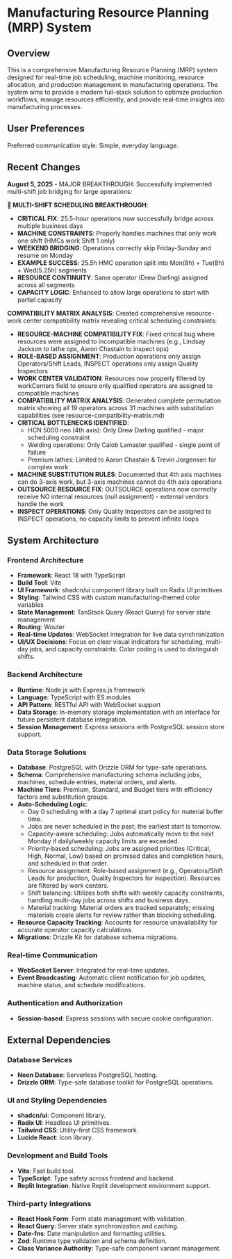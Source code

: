 # Manufacturing Resource Planning (MRP) System

## Overview
This is a comprehensive Manufacturing Resource Planning (MRP) system designed for real-time job scheduling, machine monitoring, resource allocation, and production management in manufacturing operations. The system aims to provide a modern full-stack solution to optimize production workflows, manage resources efficiently, and provide real-time insights into manufacturing processes.

## User Preferences
Preferred communication style: Simple, everyday language.

## Recent Changes

**August 5, 2025** - MAJOR BREAKTHROUGH: Successfully implemented multi-shift job bridging for large operations:

**🎯 MULTI-SHIFT SCHEDULING BREAKTHROUGH**:
- **CRITICAL FIX**: 25.5-hour operations now successfully bridge across multiple business days
- **MACHINE CONSTRAINTS**: Properly handles machines that only work one shift (HMCs work Shift 1 only)
- **WEEKEND BRIDGING**: Operations correctly skip Friday-Sunday and resume on Monday
- **EXAMPLE SUCCESS**: 25.5h HMC operation split into Mon(8h) + Tue(8h) + Wed(5.25h) segments
- **RESOURCE CONTINUITY**: Same operator (Drew Darling) assigned across all segments
- **CAPACITY LOGIC**: Enhanced to allow large operations to start with partial capacity

**COMPATIBILITY MATRIX ANALYSIS**: Created comprehensive resource-work center compatibility matrix revealing critical scheduling constraints:
- **RESOURCE-MACHINE COMPATIBILITY FIX**: Fixed critical bug where resources were assigned to incompatible machines (e.g., Lindsay Jackson to lathe ops, Aaron Chastain to inspect ops)
- **ROLE-BASED ASSIGNMENT**: Production operations only assign Operators/Shift Leads, INSPECT operations only assign Quality Inspectors
- **WORK CENTER VALIDATION**: Resources now properly filtered by workCenters field to ensure only qualified operators are assigned to compatible machines
- **COMPATIBILITY MATRIX ANALYSIS**: Generated complete permutation matrix showing all 19 operators across 31 machines with substitution capabilities (see resource-compatibility-matrix.md)
- **CRITICAL BOTTLENECKS IDENTIFIED**: 
  * HCN 5000 neo (4th axis): Only Drew Darling qualified - major scheduling constraint
  * Welding operations: Only Calob Lamaster qualified - single point of failure
  * Premium lathes: Limited to Aaron Chastain & Trevin Jorgensen for complex work
- **MACHINE SUBSTITUTION RULES**: Documented that 4th axis machines can do 3-axis work, but 3-axis machines cannot do 4th axis operations
- **OUTSOURCE RESOURCE FIX**: OUTSOURCE operations now correctly receive NO internal resources (null assignment) - external vendors handle the work
- **INSPECT OPERATIONS**: Only Quality Inspectors can be assigned to INSPECT operations, no capacity limits to prevent infinite loops

## System Architecture

### Frontend Architecture
- **Framework**: React 18 with TypeScript
- **Build Tool**: Vite
- **UI Framework**: shadcn/ui component library built on Radix UI primitives
- **Styling**: Tailwind CSS with custom manufacturing-themed color variables
- **State Management**: TanStack Query (React Query) for server state management
- **Routing**: Wouter
- **Real-time Updates**: WebSocket integration for live data synchronization
- **UI/UX Decisions**: Focus on clear visual indicators for scheduling, multi-day jobs, and capacity constraints. Color coding is used to distinguish shifts.

### Backend Architecture
- **Runtime**: Node.js with Express.js framework
- **Language**: TypeScript with ES modules
- **API Pattern**: RESTful API with WebSocket support
- **Data Storage**: In-memory storage implementation with an interface for future persistent database integration.
- **Session Management**: Express sessions with PostgreSQL session store support.

### Data Storage Solutions
- **Database**: PostgreSQL with Drizzle ORM for type-safe operations.
- **Schema**: Comprehensive manufacturing schema including jobs, machines, schedule entries, material orders, and alerts.
- **Machine Tiers**: Premium, Standard, and Budget tiers with efficiency factors and substitution groups.
- **Auto-Scheduling Logic**:
    - Day 0 scheduling with a day 7 optimal start policy for material buffer time.
    - Jobs are never scheduled in the past; the earliest start is tomorrow.
    - Capacity-aware scheduling: Jobs automatically move to the next Monday if daily/weekly capacity limits are exceeded.
    - Priority-based scheduling: Jobs are assigned priorities (Critical, High, Normal, Low) based on promised dates and completion hours, and scheduled in that order.
    - Resource assignment: Role-based assignment (e.g., Operators/Shift Leads for production, Quality Inspectors for inspection). Resources are filtered by work centers.
    - Shift balancing: Utilizes both shifts with weekly capacity constraints, handling multi-day jobs across shifts and business days.
    - Material tracking: Material orders are tracked separately; missing materials create alerts for review rather than blocking scheduling.
- **Resource Capacity Tracking**: Accounts for resource unavailability for accurate operator capacity calculations.
- **Migrations**: Drizzle Kit for database schema migrations.

### Real-time Communication
- **WebSocket Server**: Integrated for real-time updates.
- **Event Broadcasting**: Automatic client notification for job updates, machine status, and schedule modifications.

### Authentication and Authorization
- **Session-based**: Express sessions with secure cookie configuration.

## External Dependencies

### Database Services
- **Neon Database**: Serverless PostgreSQL hosting.
- **Drizzle ORM**: Type-safe database toolkit for PostgreSQL operations.

### UI and Styling Dependencies
- **shadcn/ui**: Component library.
- **Radix UI**: Headless UI primitives.
- **Tailwind CSS**: Utility-first CSS framework.
- **Lucide React**: Icon library.

### Development and Build Tools
- **Vite**: Fast build tool.
- **TypeScript**: Type safety across frontend and backend.
- **Replit Integration**: Native Replit development environment support.

### Third-party Integrations
- **React Hook Form**: Form state management with validation.
- **React Query**: Server state synchronization and caching.
- **Date-fns**: Date manipulation and formatting utilities.
- **Zod**: Runtime type validation and schema definition.
- **Class Variance Authority**: Type-safe component variant management.